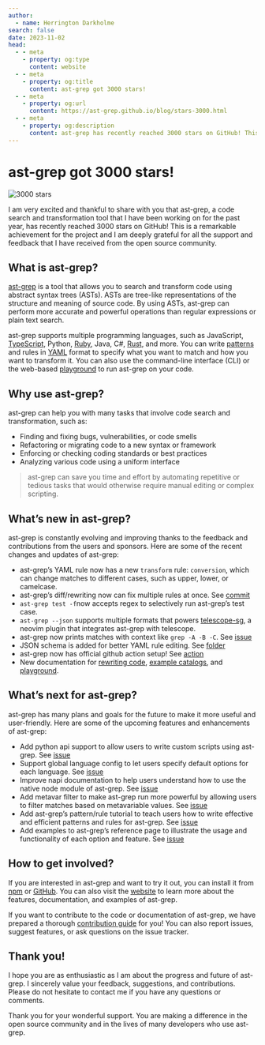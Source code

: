 ```yaml
---
author:
  - name: Herrington Darkholme
search: false
date: 2023-11-02
head:
  - - meta
    - property: og:type
      content: website
  - - meta
    - property: og:title
      content: ast-grep got 3000 stars!
  - - meta
    - property: og:url
      content: https://ast-grep.github.io/blog/stars-3000.html
  - - meta
    - property: og:description
      content: ast-grep has recently reached 3000 stars on GitHub! This is a remarkable achievement for the project and I am deeply grateful for all the support and feedback that I have received from the open source community.
---
```


# ast-grep got 3000 stars!

![3000 stars](/image/blog/star3k.png)

I am very excited and thankful to share with you that ast-grep, a code search and transformation tool that I have been working on for the past year, has recently reached 3000 stars on GitHub! This is a remarkable achievement for the project and I am deeply grateful for all the support and feedback that I have received from the open source community.

## What is ast-grep?

[ast-grep](https://ast-grep.github.io) is a tool that allows you to search and transform code using abstract syntax trees (ASTs). ASTs are tree-like representations of the structure and meaning of source code. By using ASTs, ast-grep can perform more accurate and powerful operations than regular expressions or plain text search.

ast-grep supports multiple programming languages, such as JavaScript, [TypeScript](/catalog/typescript/), Python, [Ruby](/catalog/ruby/), Java, C#, [Rust](/catalog/rust/), and more. You can write [patterns](/guide/pattern-syntax.html) and rules in [YAML](/guide/rule-config/atomic-rule.html) format to specify what you want to match and how you want to transform it. You can also use the command-line interface (CLI) or the web-based [playground](/playground.html) to run ast-grep on your code.

## Why use ast-grep?

ast-grep can help you with many tasks that involve code search and transformation, such as:

*   Finding and fixing bugs, vulnerabilities, or code smells
*   Refactoring or migrating code to a new syntax or framework
*   Enforcing or checking coding standards or best practices
*   Analyzing various code using a uniform interface

> ast-grep can save you time and effort by automating repetitive or tedious tasks that would otherwise require manual editing or complex scripting.

## What’s new in ast-grep?

ast-grep is constantly evolving and improving thanks to the feedback and contributions from the users and sponsors. Here are some of the recent changes and updates of ast-grep:

*   ast-grep’s YAML rule now has a new `transform` rule: `conversion`, which can change matches to different cases, such as upper, lower, or camelcase.
*   ast-grep’s diff/rewriting now can fix multiple rules at once. See [commit](https://github.com/ast-grep/ast-grep/commit/2b301116996b7b010ed271672d35a3529fb36e56)
*   `ast-grep test -f`now accepts regex to selectively run ast-grep’s test case.
*   `ast-grep --json` supports multiple formats that powers [telescope-sg](https://github.com/Marskey/telescope-sg), a neovim plugin that integrates ast-grep with telescope.
*   ast-grep now prints matches with context like `grep -A -B -C`. See [issue](https://github.com/ast-grep/ast-grep/issues/464)
*   JSON schema is added for better YAML rule editing. See [folder](https://github.com/ast-grep/ast-grep/tree/main/schemas)
*   ast-grep now has official github action setup! See [action](https://github.com/ast-grep/action)
*   New documentation for [rewriting code](/guide/rewrite-code.html), [example catalogs](/catalog/), and [playground](/reference/playground.html).

## What’s next for ast-grep?

ast-grep has many plans and goals for the future to make it more useful and user-friendly. Here are some of the upcoming features and enhancements of ast-grep:

*   Add python api support to allow users to write custom scripts using ast-grep. See [issue](https://github.com/ast-grep/ast-grep/issues/389)
*   Support global language config to let users specify default options for each language. See [issue](https://github.com/ast-grep/ast-grep/issues/658)
*   Improve napi documentation to help users understand how to use the native node module of ast-grep. See [issue](https://github.com/ast-grep/ast-grep/issues/682)
*   Add metavar filter to make ast-grep run more powerful by allowing users to filter matches based on metavariable values. See [issue](https://github.com/ast-grep/ast-grep/issues/379)
*   Add ast-grep’s pattern/rule tutorial to teach users how to write effective and efficient patterns and rules for ast-grep. See [issue](https://github.com/ast-grep/ast-grep.github.io/issues/154)
*   Add examples to ast-grep’s reference page to illustrate the usage and functionality of each option and feature. See [issue](https://github.com/ast-grep/ast-grep.github.io/issues/266)

## How to get involved?

If you are interested in ast-grep and want to try it out, you can install it from [npm](https://www.npmjs.com/package/@ast-grep/cli) or [GitHub](https://github.com/ast-grep/ast-grep). You can also visit the [website](https://ast-grep.github.io/) to learn more about the features, documentation, and examples of ast-grep.

If you want to contribute to the code or documentation of ast-grep, we have prepared a thorough [contribution guide](/contributing/how-to.html) for you! You can also report issues, suggest features, or ask questions on the issue tracker.

## Thank you!

I hope you are as enthusiastic as I am about the progress and future of ast-grep. I sincerely value your feedback, suggestions, and contributions. Please do not hesitate to contact me if you have any questions or comments.

Thank you for your wonderful support. You are making a difference in the open source community and in the lives of many developers who use ast-grep.
